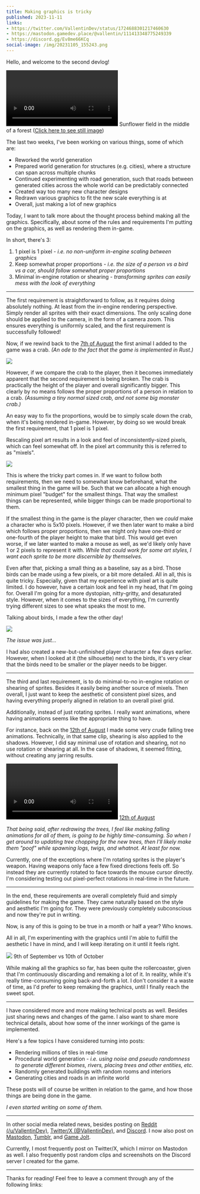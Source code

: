```yaml
---
title: Making graphics is tricky
published: 2023-11-11
links:
- https://twitter.com/VallentinDev/status/1724688301217460630
- https://mastodon.gamedev.place/@vallentin/111413348775249339
- https://discord.gg/Ev8me66KCq
social-image: /img/20231105_155243.png
---
```


Hello, and welcome to the second devlog!

![](/vid/2023-11-11/2023-11-04-171626.mp4)
Sunflower field in the middle of a forest
([Click here to see still image](/img/20231105_155243.png))

The last two weeks, I've been working on various things, some of which are:

- Reworked the world generation
- Prepared world generation for structures (e.g. cities), where a structure can span across multiple chunks
- Continued experimenting with road generation, such that roads between generated cities across the whole world can be predictably connected
- Created way too many new character designs
- Redrawn various graphics to fit the new scale everything is at
- Overall, just making a lot of new graphics

Today, I want to talk more about the thought process behind making all the graphics. Specifically, about some of the rules and requirements I'm putting on the graphics, as well as rendering them in-game.

In short, there's 3:

1. 1 pixel is 1 pixel - _i.e. no non-uniform in-engine scaling between graphics_
2. Keep somewhat proper proportions - _i.e. the size of a person vs a bird vs a car, should follow somewhat proper proportions_
3. Minimal in-engine rotation or shearing - _transforming sprites can easily mess with the look of everything_

-----

The first requirement is straightforward to follow, as it requires doing absolutely nothing. At least from the in-engine rendering perspective. Simply render all sprites with their exact dimensions. The only scaling done should be applied to the camera, in the form of a camera zoom. This ensures everything is uniformly scaled, and the first requirement is successfully followed!

Now, if we rewind back to the [7th of August][tweet-crab] the first animal I added to the game was a crab. _(An ode to the fact that the game is implemented in Rust.)_

[tweet-crab]: https://twitter.com/VallentinDev/status/1688583347969093634

![](/img/2023-11-11/player-and-crab.gif)

However, if we compare the crab to the player, then it becomes immediately apparent that the second requirement is being broken. The crab is practically the height of the player and overall significantly bigger. This clearly by no means follows the proper proportions of a person in relation to a crab. _(Assuming a tiny normal sized crab, and not some big monster crab.)_

An easy way to fix the proportions, would be to simply scale down the crab, when it's being rendered in-game. However, by doing so we would break the first requirement, that 1 pixel is 1 pixel.

Rescaling pixel art results in a look and feel of inconsistently-sized pixels, which can feel somewhat off. In the pixel art community this is referred to as "mixels".

![](/img/2023-11-11/player-and-crab-inconsistent.gif)

This is where the tricky part comes in. If we want to follow both requirements, then we need to somewhat know beforehand, what the smallest thing in the game will be. Such that we can allocate a high enough minimum pixel "budget" for the smallest things. That way the smallest things can be represented, while bigger things can be made proportional to them.

If the smallest thing in the game is the player character, then we _could_ make a character who is 5x10 pixels. However, if we then later want to make a bird which follows proper proportions, then we might only have one-third or one-fourth of the player height to make that bird. This would get even worse, if we later wanted to make a mouse as well, as we'd likely only have 1 or 2 pixels to represent it with. _While that could work for some art styles, I want each sprite to be more discernible by themselves._

Even after that, picking a small thing as a baseline, say as a bird. Those birds can be made using a few pixels, or a bit more detailed. All in all, this is quite tricky. Especially, given that my experience with pixel art is quite limited. I do however, have a certain look and feel in my head, that I'm going for. Overall I'm going for a more dystopian, nitty-gritty, and desaturated style. However, when it comes to the sizes of everything, I'm currently trying different sizes to see what speaks the most to me.

Talking about birds, I made a few the other day!

![](/img/2023-11-11/birds-and-player.png)

_The issue was just..._

I had also created a new-but-unfinished player character a few days earlier. However, when I looked at it (the silhouette) next to the birds, it's very clear that the birds need to be smaller or the player needs to be bigger.

-----

The third and last requirement, is to do minimal-to-no in-engine rotation or shearing of sprites. Besides it easily being another source of mixels. Then overall, I just want to keep the aesthetic of consistent pixel sizes, and having everything properly aligned in relation to an overall pixel grid.

Additionally, instead of just rotating sprites. I really want animations, where having animations seems like the appropriate thing to have.

For instance, back on the [12th of August][tweet-chop-trees] I made some very crude falling tree animations. Technically, in that same clip, shearing is also applied to the shadows. However, I did say minimal use of rotation and shearing, not no use rotation or shearing at all. In the case of shadows, it seemed fitting, without creating any jarring results.

![](/vid/2023-11-11/2023-08-12-212742.mp4)
[12th of August][tweet-chop-trees]

[tweet-chop-trees]: https://twitter.com/VallentinDev/status/1690446699343265793

_That being said, after redrawing the trees, I feel like making falling animations for all of them, is going to be highly time-consuming. So when I get around to updating tree chopping for the new trees, then I'll likely make them "poof" while spawning logs, twigs, and whatnot. At least for now._

Currently, one of the exceptions where I'm rotating sprites is the player's weapon. Having weapons only face a few fixed directions feels off. So instead they are currently rotated to face towards the mouse cursor directly. I'm considering testing out pixel-perfect rotations in real-time in the future.

-----

In the end, these requirements are overall completely fluid and simply guidelines for making the game. They came naturally based on the style and aesthetic I'm going for. They were previously completely subconscious and now they're put in writing.

Now, is any of this is going to be true in a month or half a year? Who knows.

All in all, I'm experimenting with the graphics until I'm able to fulfill the aesthetic I have in mind, and I will keep iterating on it until it feels right.

![](/img/2023-11-11/cars.png)
9th of September vs 10th of October

While making all the graphics so far, has been quite the rollercoaster, given that I'm continuously discarding and remaking a lot of it. In reality, while it's really time-consuming going back-and-forth a lot. I don't consider it a waste of time, as I'd prefer to keep remaking the graphics, until I finally reach the sweet spot.

-----

I have considered more and more making technical posts as well. Besides just sharing news and changes of the game. I also want to share more technical details, about how some of the inner workings of the game is implemented.

Here's a few topics I have considered turning into posts:

- Rendering millions of tiles in real-time
- Procedural world generation - _i.e. using noise and pseudo randomness to generate different biomes, rivers, placing trees and other entities, etc._
- Randomly generated buildings with random rooms and interiors
- Generating cities and roads in an infinite world

These posts will of course be written in relation to the game, and how those things are being done in the game.

_I even started writing on some of them._

-----

In other social media related news, besides posting on [Reddit (/u/VallentinDev)][Reddit], [Twitter/X (@VallentinDev)][Twitter], and [Discord][Discord]. I now also post on [Mastodon][Mastodon], [Tumblr][Tumblr], and [Game Jolt][GameJolt].

Currently, I most frequently post on Twitter/X, which I mirror on Mastodon as well. I also frequently post random clips and screenshots on the Discord server I created for the game.

[Reddit]: https://www.reddit.com/user/VallentinDev/submitted/
[Twitter]: https://twitter.com/VallentinDev
[Discord]: https://discord.gg/Ev8me66KCq

[Mastodon]: https://mastodon.gamedev.place/@vallentin
[Tumblr]: https://www.tumblr.com/blog/vallentindev
[GameJolt]: https://gamejolt.com/@vallentin

-----

Thanks for reading! Feel free to leave a comment through any of the following links:
